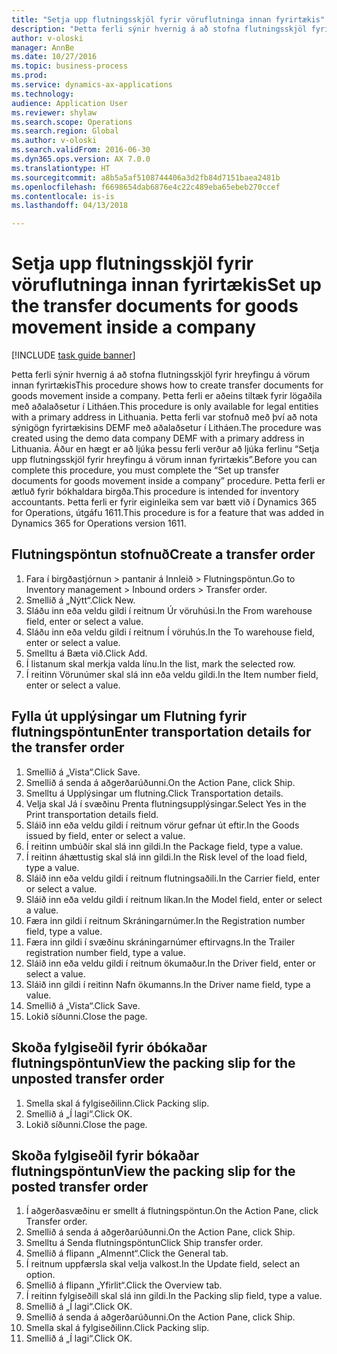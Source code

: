 ```yaml
--- 
title: "Setja upp flutningsskjöl fyrir vöruflutninga innan fyrirtækis"
description: "Þetta ferli sýnir hvernig á að stofna flutningsskjöl fyrir hreyfingu á vörum innan fyrirtækis"
author: v-oloski
manager: AnnBe
ms.date: 10/27/2016
ms.topic: business-process
ms.prod: 
ms.service: dynamics-ax-applications
ms.technology: 
audience: Application User
ms.reviewer: shylaw
ms.search.scope: Operations
ms.search.region: Global
ms.author: v-oloski
ms.search.validFrom: 2016-06-30
ms.dyn365.ops.version: AX 7.0.0
ms.translationtype: HT
ms.sourcegitcommit: a8b5a5af5108744406a3d2fb84d7151baea2481b
ms.openlocfilehash: f6698654dab6876e4c22c489eba65ebeb270ccef
ms.contentlocale: is-is
ms.lasthandoff: 04/13/2018

---
```

# <a name="set-up-the-transfer-documents-for-goods-movement-inside-a-company"></a><span data-ttu-id="134e5-103">Setja upp flutningsskjöl fyrir vöruflutninga innan fyrirtækis</span><span class="sxs-lookup"><span data-stu-id="134e5-103">Set up the transfer documents for goods movement inside a company</span></span>

[!INCLUDE [task guide banner](../../includes/task-guide-banner.md)]

<span data-ttu-id="134e5-104">Þetta ferli sýnir hvernig á að stofna flutningsskjöl fyrir hreyfingu á vörum innan fyrirtækis</span><span class="sxs-lookup"><span data-stu-id="134e5-104">This procedure shows how to create transfer documents for goods movement inside a company.</span></span> <span data-ttu-id="134e5-105">Þetta ferli er aðeins tiltæk fyrir lögaðila með aðalaðsetur í Litháen.</span><span class="sxs-lookup"><span data-stu-id="134e5-105">This procedure is only available for legal entities with a primary address in Lithuania.</span></span> <span data-ttu-id="134e5-106">Þetta ferli var stofnuð með því að nota sýnigögn fyrirtækisins DEMF með aðalaðsetur í Litháen.</span><span class="sxs-lookup"><span data-stu-id="134e5-106">The procedure was created using the demo data company DEMF with a primary address in Lithuania.</span></span> <span data-ttu-id="134e5-107">Áður en hægt er að ljúka þessu ferli verður að ljúka ferlinu “Setja upp flutningsskjöl fyrir hreyfingu á vörum innan fyrirtækis”.</span><span class="sxs-lookup"><span data-stu-id="134e5-107">Before you can complete this procedure, you must complete the “Set up transfer documents for goods movement inside a company” procedure.</span></span> <span data-ttu-id="134e5-108">Þetta ferli er ætluð fyrir bókhaldara birgða.</span><span class="sxs-lookup"><span data-stu-id="134e5-108">This procedure is intended for inventory accountants.</span></span> <span data-ttu-id="134e5-109">Þetta ferli er fyrir eiginleika sem var bætt við í Dynamics 365 for Operations, útgáfu 1611.</span><span class="sxs-lookup"><span data-stu-id="134e5-109">This procedure is for a feature that was added in Dynamics 365 for Operations version 1611.</span></span>


## <a name="create-a-transfer-order"></a><span data-ttu-id="134e5-110">Flutningspöntun stofnuð</span><span class="sxs-lookup"><span data-stu-id="134e5-110">Create a transfer order</span></span>
1. <span data-ttu-id="134e5-111">Fara í birgðastjórnun > pantanir á Innleið > Flutningspöntun.</span><span class="sxs-lookup"><span data-stu-id="134e5-111">Go to Inventory management > Inbound orders > Transfer order.</span></span>
2. <span data-ttu-id="134e5-112">Smellið á „Nýtt“.</span><span class="sxs-lookup"><span data-stu-id="134e5-112">Click New.</span></span>
3. <span data-ttu-id="134e5-113">Sláðu inn eða veldu gildi í reitnum Úr vöruhúsi.</span><span class="sxs-lookup"><span data-stu-id="134e5-113">In the From warehouse field, enter or select a value.</span></span>
4. <span data-ttu-id="134e5-114">Sláðu inn eða veldu gildi í reitnum Í vöruhús.</span><span class="sxs-lookup"><span data-stu-id="134e5-114">In the To warehouse field, enter or select a value.</span></span>
5. <span data-ttu-id="134e5-115">Smelltu á Bæta við.</span><span class="sxs-lookup"><span data-stu-id="134e5-115">Click Add.</span></span>
6. <span data-ttu-id="134e5-116">Í listanum skal merkja valda línu.</span><span class="sxs-lookup"><span data-stu-id="134e5-116">In the list, mark the selected row.</span></span>
7. <span data-ttu-id="134e5-117">Í reitinn Vörunúmer skal slá inn eða veldu gildi.</span><span class="sxs-lookup"><span data-stu-id="134e5-117">In the Item number field, enter or select a value.</span></span>

## <a name="enter-transportation-details-for-the-transfer-order"></a><span data-ttu-id="134e5-118">Fylla út upplýsingar um Flutning fyrir flutningspöntun</span><span class="sxs-lookup"><span data-stu-id="134e5-118">Enter transportation details for the transfer order</span></span>
1. <span data-ttu-id="134e5-119">Smellið á „Vista“.</span><span class="sxs-lookup"><span data-stu-id="134e5-119">Click Save.</span></span>
2. <span data-ttu-id="134e5-120">Smellið á senda á aðgerðarúðunni.</span><span class="sxs-lookup"><span data-stu-id="134e5-120">On the Action Pane, click Ship.</span></span>
3. <span data-ttu-id="134e5-121">Smelltu á Upplýsingar um flutning.</span><span class="sxs-lookup"><span data-stu-id="134e5-121">Click Transportation details.</span></span>
4. <span data-ttu-id="134e5-122">Velja skal Já í svæðinu Prenta flutningsupplýsingar.</span><span class="sxs-lookup"><span data-stu-id="134e5-122">Select Yes in the Print transportation details field.</span></span>
5. <span data-ttu-id="134e5-123">Sláið inn eða veldu gildi í reitnum vörur gefnar út eftir.</span><span class="sxs-lookup"><span data-stu-id="134e5-123">In the Goods issued by field, enter or select a value.</span></span>
6. <span data-ttu-id="134e5-124">Í reitinn umbúðir skal slá inn gildi.</span><span class="sxs-lookup"><span data-stu-id="134e5-124">In the Package field, type a value.</span></span>
7. <span data-ttu-id="134e5-125">Í reitinn áhættustig skal slá inn gildi.</span><span class="sxs-lookup"><span data-stu-id="134e5-125">In the Risk level of the load field, type a value.</span></span>
8. <span data-ttu-id="134e5-126">Sláið inn eða veldu gildi í reitnum flutningsaðili.</span><span class="sxs-lookup"><span data-stu-id="134e5-126">In the Carrier field, enter or select a value.</span></span>
9. <span data-ttu-id="134e5-127">Sláið inn eða veldu gildi í reitnum líkan.</span><span class="sxs-lookup"><span data-stu-id="134e5-127">In the Model field, enter or select a value.</span></span>
10. <span data-ttu-id="134e5-128">Færa inn gildi í reitnum Skráningarnúmer.</span><span class="sxs-lookup"><span data-stu-id="134e5-128">In the Registration number field, type a value.</span></span>
11. <span data-ttu-id="134e5-129">Færa inn gildi í svæðinu skráningarnúmer eftirvagns.</span><span class="sxs-lookup"><span data-stu-id="134e5-129">In the Trailer registration number field, type a value.</span></span>
12. <span data-ttu-id="134e5-130">Sláið inn eða veldu gildi í reitnum ökumaður.</span><span class="sxs-lookup"><span data-stu-id="134e5-130">In the Driver field, enter or select a value.</span></span>
13. <span data-ttu-id="134e5-131">Sláið inn gildi í reitinn Nafn ökumanns.</span><span class="sxs-lookup"><span data-stu-id="134e5-131">In the Driver name field, type a value.</span></span>
14. <span data-ttu-id="134e5-132">Smellið á „Vista“.</span><span class="sxs-lookup"><span data-stu-id="134e5-132">Click Save.</span></span>
15. <span data-ttu-id="134e5-133">Lokið síðunni.</span><span class="sxs-lookup"><span data-stu-id="134e5-133">Close the page.</span></span>

## <a name="view-the-packing-slip-for-the-unposted-transfer-order"></a><span data-ttu-id="134e5-134">Skoða fylgiseðil fyrir óbókaðar flutningspöntun</span><span class="sxs-lookup"><span data-stu-id="134e5-134">View the packing slip for the unposted transfer order</span></span>
1. <span data-ttu-id="134e5-135">Smella skal á fylgiseðilinn.</span><span class="sxs-lookup"><span data-stu-id="134e5-135">Click Packing slip.</span></span>
2. <span data-ttu-id="134e5-136">Smellið á „Í lagi“.</span><span class="sxs-lookup"><span data-stu-id="134e5-136">Click OK.</span></span>
3. <span data-ttu-id="134e5-137">Lokið síðunni.</span><span class="sxs-lookup"><span data-stu-id="134e5-137">Close the page.</span></span>

## <a name="view-the-packing-slip-for-the-posted-transfer-order"></a><span data-ttu-id="134e5-138">Skoða fylgiseðil fyrir bókaðar flutningspöntun</span><span class="sxs-lookup"><span data-stu-id="134e5-138">View the packing slip for the posted transfer order</span></span>
1. <span data-ttu-id="134e5-139">Í aðgerðasvæðinu er smellt á flutningspöntun.</span><span class="sxs-lookup"><span data-stu-id="134e5-139">On the Action Pane, click Transfer order.</span></span>
2. <span data-ttu-id="134e5-140">Smellið á senda á aðgerðarúðunni.</span><span class="sxs-lookup"><span data-stu-id="134e5-140">On the Action Pane, click Ship.</span></span>
3. <span data-ttu-id="134e5-141">Smelltu á Senda flutningspöntun</span><span class="sxs-lookup"><span data-stu-id="134e5-141">Click Ship transfer order.</span></span>
4. <span data-ttu-id="134e5-142">Smellið á flipann „Almennt“.</span><span class="sxs-lookup"><span data-stu-id="134e5-142">Click the General tab.</span></span>
5. <span data-ttu-id="134e5-143">Í reitnum uppfærsla skal velja valkost.</span><span class="sxs-lookup"><span data-stu-id="134e5-143">In the Update field, select an option.</span></span>
6. <span data-ttu-id="134e5-144">Smellið á flipann „Yfirlit“.</span><span class="sxs-lookup"><span data-stu-id="134e5-144">Click the Overview tab.</span></span>
7. <span data-ttu-id="134e5-145">Í reitinn fylgiseðill skal slá inn gildi.</span><span class="sxs-lookup"><span data-stu-id="134e5-145">In the Packing slip field, type a value.</span></span>
8. <span data-ttu-id="134e5-146">Smellið á „Í lagi“.</span><span class="sxs-lookup"><span data-stu-id="134e5-146">Click OK.</span></span>
9. <span data-ttu-id="134e5-147">Smellið á senda á aðgerðarúðunni.</span><span class="sxs-lookup"><span data-stu-id="134e5-147">On the Action Pane, click Ship.</span></span>
10. <span data-ttu-id="134e5-148">Smella skal á fylgiseðilinn.</span><span class="sxs-lookup"><span data-stu-id="134e5-148">Click Packing slip.</span></span>
11. <span data-ttu-id="134e5-149">Smellið á „Í lagi“.</span><span class="sxs-lookup"><span data-stu-id="134e5-149">Click OK.</span></span>


